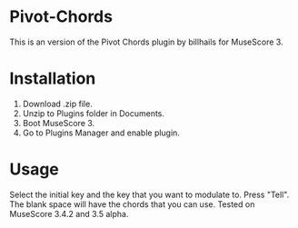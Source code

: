 # Pivot-Chords
This is an version of the Pivot Chords plugin by billhails for MuseScore 3.
# Installation
1.  Download .zip file.
2.  Unzip to Plugins folder in Documents.
3.  Boot MuseScore 3.
4.  Go to Plugins Manager and enable plugin.
# Usage
Select the initial key and the key that you want to modulate to.  Press "Tell".  The blank space will have the chords that you can use.
Tested on MuseScore 3.4.2 and 3.5 alpha.
